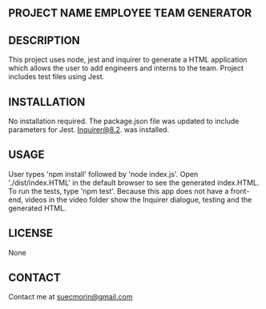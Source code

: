 ## PROJECT NAME EMPLOYEE TEAM GENERATOR

## DESCRIPTION 
This project uses node, jest and inquirer to generate a HTML application which
allows the user to add engineers and interns to the team. Project includes test files using Jest.

## INSTALLATION 
No installation required. The package.json file was updated to include parameters for Jest.  Inquirer@8.2. was installed.

## USAGE 
User types 'npm install' followed by 'node index.js'. Open './dist/index.HTML' in the default browser to see the generated index.HTML. To run the tests, type 'npm test'.
Because this app does not have a front-end, videos in the video folder show the Inquirer dialogue, testing and the generated HTML.

## LICENSE 
None

## CONTACT 
Contact me at suecmorin@gmail.com